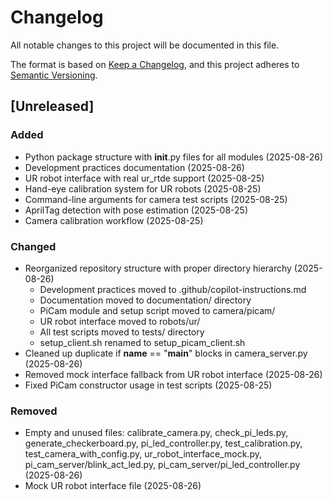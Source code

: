 # Changelog

All notable changes to this project will be documented in this file.

The format is based on [Keep a Changelog](https://keepachangelog.com/en/1.0.0/),
and this project adheres to [Semantic Versioning](https://semver.org/spec/v2.0.0.html).

## [Unreleased]

### Added
- Python package structure with __init__.py files for all modules (2025-08-26)
- Development practices documentation (2025-08-26)
- UR robot interface with real ur_rtde support (2025-08-25)
- Hand-eye calibration system for UR robots (2025-08-25)
- Command-line arguments for camera test scripts (2025-08-25)
- AprilTag detection with pose estimation (2025-08-25)
- Camera calibration workflow (2025-08-25)

### Changed
- Reorganized repository structure with proper directory hierarchy (2025-08-26)
  - Development practices moved to .github/copilot-instructions.md
  - Documentation moved to documentation/ directory
  - PiCam module and setup script moved to camera/picam/
  - UR robot interface moved to robots/ur/
  - All test scripts moved to tests/ directory
  - setup_client.sh renamed to setup_picam_client.sh
- Cleaned up duplicate if __name__ == "__main__" blocks in camera_server.py (2025-08-26)
- Removed mock interface fallback from UR robot interface (2025-08-26)
- Fixed PiCam constructor usage in test scripts (2025-08-25)

### Removed
- Empty and unused files: calibrate_camera.py, check_pi_leds.py, generate_checkerboard.py, pi_led_controller.py, test_calibration.py, test_camera_with_config.py, ur_robot_interface_mock.py, pi_cam_server/blink_act_led.py, pi_cam_server/pi_led_controller.py (2025-08-26)
- Mock UR robot interface file (2025-08-26)

